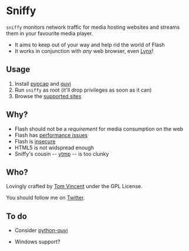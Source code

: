 # Sniffy

`sniffy` monitors network traffic for media hosting websites and streams them in
your favourite media player.

* It aims to keep out of your way and help rid the world of Flash
* It works in conjunction with *any* web browser, even [Lynx][]!

## Usage

1. Install [pypcap][] and [quvi][]
2. Run `sniffy` as root (it'll drop privileges as soon as it can)
3. Browse the [supported sites][sites]

## Why?

* Flash should not be a *requirement* for media consumption on the web
* Flash has [performance issues][fper]
* Flash is [insecure][fsec]
* HTML5 is not widspread enough
* Sniffy's cousin -- [ytmp][] -- is too clunky

## Who?

Lovingly crafted by [Tom Vincent][home] under the GPL License.

You should follow me on [Twitter][].

## To do

* Consider [python-quvi][]
* Windows support?

  [quvi]: http://quvi.sourceforge.net/
  [pypcap]: https://code.google.com/p/pypcap/
  [ytmp]: https://github.com/tlvince/ytmp
  [python-quvi]: https://github.com/metal3d/python-quvi
  [home]: http://tlvince.com
  [twitter]: https://twitter.com/tlvince
  [fper]: https://en.wikipedia.org/wiki/Adobe_Flash#Performance
  [fsec]: https://en.wikipedia.org/wiki/Adobe_Flash#Flash_client_security
  [lynx]: https://en.wikipedia.org/wiki/Lynx_(web_browser)
  [sites]: http://repo.or.cz/w/libquvi-scripts.git/tree/HEAD:/share/lua/website
